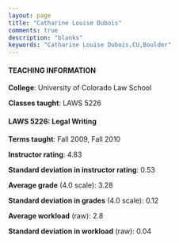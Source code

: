 ```yaml
---
layout: page
title: "Catharine Louise Dubois" 
comments: true
description: "blanks"
keywords: "Catharine Louise Dubois,CU,Boulder"
---
```

<head>
<script src="https://ajax.googleapis.com/ajax/libs/jquery/2.1.3/jquery.min.js"></script>
<script src="https://dl.dropboxusercontent.com/s/pc42nxpaw1ea4o9/highcharts.js?dl=0"></script>
<!-- <script src="../assets/js/highcharts.js"></script> -->
<style type="text/css">@font-face {
	font-family: "Bebas Neue";
	src: url(https://www.filehosting.org/file/details/544349/BebasNeue Regular.otf) format("opentype");
	}
	h1.Bebas { 
		font-family: "Bebas Neue", Verdana, Tahoma;
	}
</style>
</head>
	   
#### TEACHING INFORMATION

**College**: University of Colorado Law School

**Classes taught**: LAWS 5226

#### LAWS 5226: Legal Writing

**Terms taught**: Fall 2009, Fall 2010

**Instructor rating**: 4.83

**Standard deviation in instructor rating**: 0.53

**Average grade** (4.0 scale): 3.28

**Standard deviation in grades** (4.0 scale): 0.12

**Average workload** (raw): 2.8

**Standard deviation in workload** (raw): 0.04

